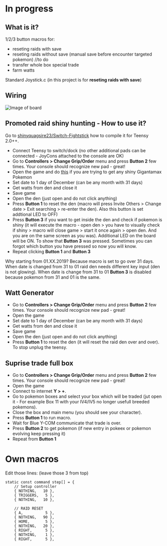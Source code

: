 # In progress #

## What is it? ##
1/2/3 button macros for:
 * reseting raids with save
 * reseting raids without save (manual save before encounter targeted pokemon) //to do
 * transfer whole box special trade 
 * farm watts
 
 Standard Joystick.c (in this project is for **reseting raids with save**)

## Wiring ##
![Image of board](http://yozen.ct8.pl/teensy/github/board.png)

## Promoted raid shiny hunting - How to use it? ##
Go to [shinyquagsire23/Switch-Fightstick](https://github.com/shinyquagsire23/Switch-Fightstick#compiling-and-flashing-onto-the-teensy-20) how to compile it for Teensy 2.0++.

* Connect Teensy to switch/dock (no other additional pads can be connected - JoyCons attached to the console are OK)
* Go to **Controllers > Change Grip/Order** menu and press **Button 2** few times. Your console should recognize new pad - great!
* Open the game and do [this](https://www.youtube.com/watch?v=G0GLuG8Z3IE) if you are trying to get any shiny Gigantamax Pokemon
* Set date to 1 day of December (can be any month with 31 days)
* Get watts from den and close it
* Save game
* Open the den (just open and do not click anything)
* Press **Button 1** to reset the den (macro will press Invite Others > Change date > Exit searching > re-enter the den). Also this button is set addtional LED to OFF)
* Press **Button 3** if you want to get inside the den and check if pokemon is shiny (it will execute the macro - open den > you have to visually check if shiny > macro will close game > start it once again > open den. And you are on the same screen as you was). Additional LED on the board will be ON. To show that **Button 3** was pressed. Sometimes you can forgot which button you have pressed so now you will know.
* Repeat clicking **Button 1** and **Button 3**

Why starting from 01.XX.2019?
Because macro is set to go over 31 days. When date is changed from 31 to 01 raid den needs different key input (den is not glowing). When date is change from 31 to 01 **Button 3** is disabled because pokemon from 31 and 01 is the same.

## Watt Generator ##
* Go to **Controllers > Change Grip/Order** menu and press **Button 2** few times. Your console should recognize new pad - great!
* Open the game
* Set date to 1 day of December (can be any month with 31 days)
* Get watts from den and close it
* Save game
* Open the den (just open and do not click anything)
* Press **Button 1** to reset the den (it will reset the raid den over and over). To stop unplug the teensy.

## Suprise trade full box ##
* Go to **Controllers > Change Grip/Order** menu and press **Button 2** few times. Your console should recognize new pad - great!
* Open the game
* Connect to internet **Y > +**.
* Go to pokemon boxes and select your box which will be traded (jut open it - For example Box 11 with your IV4/IV5 no longer usefull breeded pokemons).
* Close the box and main menu (you should see your character).
* Press **Button 1** to run macro.
* Wait for Blue Y-COM communicate that trade is over.
* Press **Button 2** to get pokemon (if new entry in pokeex or pokemon evolving keep pressing it)
* Repeat from **Button 1**

# Own macros #
Edit those lines: (leave those 3 from top)
```
static const command step[] = {
	// Setup controller
	{ NOTHING,   10 },
	{ TRIGGERS,   5 },
	{ NOTHING,   10 },
	
	// RAID RESET	
	{ A,          5 },
	{ NOTHING,   90 },
	{ HOME,       5 }, 
	{ NOTHING,   20 },
	{ RIGHT,      5 }, 
	{ NOTHING,    1 },
	{ RIGHT,      5 },
 ```
